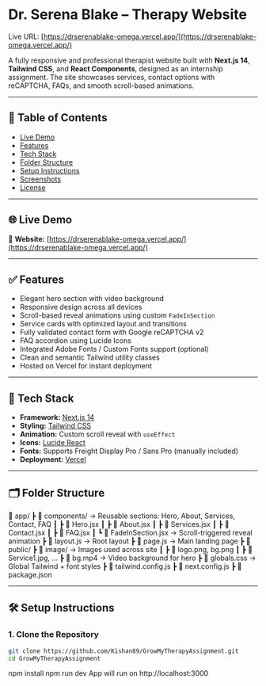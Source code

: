 # Dr. Serena Blake – Therapy Website

Live URL: [https://drserenablake-omega.vercel.app/](https://drserenablake-omega.vercel.app/)

A fully responsive and professional therapist website built with **Next.js 14**, **Tailwind CSS**, and **React Components**, designed as an internship assignment. The site showcases services, contact options with reCAPTCHA, FAQs, and smooth scroll-based animations.

---

## 🔗 Table of Contents

- [Live Demo](#live-demo)
- [Features](#features)
- [Tech Stack](#tech-stack)
- [Folder Structure](#folder-structure)
- [Setup Instructions](#setup-instructions)
- [Screenshots](#screenshots)
- [License](#license)

---

## 🌐 Live Demo

📍 **Website:** [https://drserenablake-omega.vercel.app/](https://drserenablake-omega.vercel.app/)

---

## ✅ Features

- Elegant hero section with video background
- Responsive design across all devices
- Scroll-based reveal animations using custom `FadeInSection`
- Service cards with optimized layout and transitions
- Fully validated contact form with Google reCAPTCHA v2
- FAQ accordion using Lucide Icons
- Integrated Adobe Fonts / Custom Fonts support (optional)
- Clean and semantic Tailwind utility classes
- Hosted on Vercel for instant deployment

---

## 🚀 Tech Stack

- **Framework:** [Next.js 14](https://nextjs.org/)
- **Styling:** [Tailwind CSS](https://tailwindcss.com/)
- **Animation:** Custom scroll reveal with `useEffect`
- **Icons:** [Lucide React](https://lucide.dev/)
- **Fonts:** Supports Freight Display Pro / Sans Pro (manually included)
- **Deployment:** [Vercel](https://vercel.com/)

---

## 🗂 Folder Structure

📁 app/
┣ 📁 components/ → Reusable sections: Hero, About, Services, Contact, FAQ
┃ ┣ 📄 Hero.jsx
┃ ┣ 📄 About.jsx
┃ ┣ 📄 Services.jsx
┃ ┣ 📄 Contact.jsx
┃ ┣ 📄 FAQ.jsx
┃ ┗ 📄 FadeInSection.jsx → Scroll-triggered reveal animation
┣ 📄 layout.js → Root layout
┣ 📄 page.js → Main landing page
┣ 📁 public/
┣ 📁 image/ → Images used across site
┃ ┣ 📄 logo.png, bg.png
┃ ┣ 📄 Service1.jpg, ...
┣ 📄 bg.mp4 → Video background for hero
┣ 📄 globals.css → Global Tailwind + font styles
┣ 📄 tailwind.config.js
┣ 📄 next.config.js
┣ 📄 package.json

---

## 🛠 Setup Instructions

### 1. Clone the Repository

```bash
git clone https://github.com/Kishan89/GrowMyTherapyAssignment.git
cd GrowMyTherapyAssignment

```

npm install
npm run dev
App will run on http://localhost:3000
